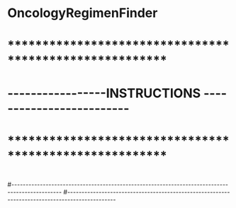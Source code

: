 # OncologyRegimenFinder

# *******************************************************
# -----------------INSTRUCTIONS -------------------------
# *******************************************************
#
#-----------------------------------------------------------------------------------------------
#-----------------------------------------------------------------------------------------------

